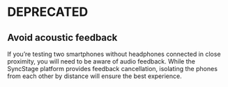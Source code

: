 # DEPRECATED

## Avoid acoustic feedback

If you’re testing two smartphones without headphones connected in close proximity, you will need to be aware of audio feedback. While the SyncStage platform provides feedback cancellation, isolating the phones from each other by distance will ensure the best experience.
